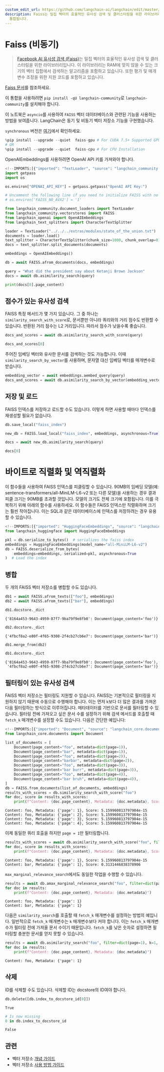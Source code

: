 ```yaml
---
custom_edit_url: https://github.com/langchain-ai/langchain/edit/master/docs/docs/integrations/vectorstores/faiss_async.ipynb
description: Faiss는 밀집 벡터의 효율적인 유사성 검색 및 클러스터링을 위한 라이브러리입니다. 비동기 기능을 활용하여 LangChain과
  통합됩니다.
---
```


# Faiss (비동기)

> [Facebook AI 유사성 검색 (Faiss)](https://engineering.fb.com/2017/03/29/data-infrastructure/faiss-a-library-for-efficient-similarity-search/)는 밀집 벡터의 효율적인 유사성 검색 및 클러스터링을 위한 라이브러리입니다. 이 라이브러리는 RAM에 맞지 않을 수 있는 크기의 벡터 집합에서 검색하는 알고리즘을 포함하고 있습니다. 또한 평가 및 매개변수 조정을 위한 지원 코드를 포함하고 있습니다.

[Faiss 문서](https://faiss.ai/)를 참조하세요.

이 통합을 사용하려면 `pip install -qU langchain-community`로 `langchain-community`를 설치해야 합니다.

이 노트북은 `asyncio`를 사용하여 `FAISS` 벡터 데이터베이스와 관련된 기능을 사용하는 방법을 보여줍니다. LangChain은 동기 및 비동기 벡터 저장소 기능을 구현했습니다.

`synchronous` 버전은 [여기](/docs/integrations/vectorstores/faiss)에서 확인하세요.

```python
%pip install --upgrade --quiet  faiss-gpu # For CUDA 7.5+ Supported GPU's.
# OR
%pip install --upgrade --quiet  faiss-cpu # For CPU Installation
```


OpenAIEmbeddings를 사용하려면 OpenAI API 키를 가져와야 합니다.

```python
<!--IMPORTS:[{"imported": "TextLoader", "source": "langchain_community.document_loaders", "docs": "https://api.python.langchain.com/en/latest/document_loaders/langchain_community.document_loaders.text.TextLoader.html", "title": "Faiss (Async)"}, {"imported": "FAISS", "source": "langchain_community.vectorstores", "docs": "https://api.python.langchain.com/en/latest/vectorstores/langchain_community.vectorstores.faiss.FAISS.html", "title": "Faiss (Async)"}, {"imported": "OpenAIEmbeddings", "source": "langchain_openai", "docs": "https://api.python.langchain.com/en/latest/embeddings/langchain_openai.embeddings.base.OpenAIEmbeddings.html", "title": "Faiss (Async)"}, {"imported": "CharacterTextSplitter", "source": "langchain_text_splitters", "docs": "https://api.python.langchain.com/en/latest/character/langchain_text_splitters.character.CharacterTextSplitter.html", "title": "Faiss (Async)"}]-->
import getpass
import os

os.environ["OPENAI_API_KEY"] = getpass.getpass("OpenAI API Key:")

# Uncomment the following line if you need to initialize FAISS with no AVX2 optimization
# os.environ['FAISS_NO_AVX2'] = '1'

from langchain_community.document_loaders import TextLoader
from langchain_community.vectorstores import FAISS
from langchain_openai import OpenAIEmbeddings
from langchain_text_splitters import CharacterTextSplitter

loader = TextLoader("../../../extras/modules/state_of_the_union.txt")
documents = loader.load()
text_splitter = CharacterTextSplitter(chunk_size=1000, chunk_overlap=0)
docs = text_splitter.split_documents(documents)

embeddings = OpenAIEmbeddings()

db = await FAISS.afrom_documents(docs, embeddings)

query = "What did the president say about Ketanji Brown Jackson"
docs = await db.asimilarity_search(query)

print(docs[0].page_content)
```


## 점수가 있는 유사성 검색
FAISS 특정 메서드가 몇 가지 있습니다. 그 중 하나는 `similarity_search_with_score`로, 문서뿐만 아니라 쿼리와의 거리 점수도 반환할 수 있습니다. 반환된 거리 점수는 L2 거리입니다. 따라서 점수가 낮을수록 좋습니다.

```python
docs_and_scores = await db.asimilarity_search_with_score(query)

docs_and_scores[0]
```


주어진 임베딩 벡터와 유사한 문서를 검색하는 것도 가능합니다. 이때 `similarity_search_by_vector`를 사용하며, 문자열 대신 임베딩 벡터를 매개변수로 받습니다.

```python
embedding_vector = await embeddings.aembed_query(query)
docs_and_scores = await db.asimilarity_search_by_vector(embedding_vector)
```


## 저장 및 로드
FAISS 인덱스를 저장하고 로드할 수도 있습니다. 이렇게 하면 사용할 때마다 인덱스를 재생성할 필요가 없습니다.

```python
db.save_local("faiss_index")

new_db = FAISS.load_local("faiss_index", embeddings, asynchronous=True)

docs = await new_db.asimilarity_search(query)

docs[0]
```


# 바이트로 직렬화 및 역직렬화

이 함수들을 사용하여 FAISS 인덱스를 피클링할 수 있습니다. 90MB의 임베딩 모델(예: sentence-transformers/all-MiniLM-L6-v2 또는 다른 모델)을 사용하는 경우 결과 피클 크기는 90MB를 초과할 것입니다. 모델의 크기도 전체 크기에 포함됩니다. 이를 극복하기 위해 아래의 함수를 사용하세요. 이 함수들은 FAISS 인덱스만 직렬화하며 크기는 훨씬 작아집니다. 이는 SQL과 같은 데이터베이스에 인덱스를 저장하려는 경우 유용할 수 있습니다.

```python
<!--IMPORTS:[{"imported": "HuggingFaceEmbeddings", "source": "langchain_huggingface", "docs": "https://api.python.langchain.com/en/latest/embeddings/langchain_huggingface.embeddings.huggingface.HuggingFaceEmbeddings.html", "title": "Faiss (Async)"}]-->
from langchain_huggingface import HuggingFaceEmbeddings

pkl = db.serialize_to_bytes()  # serializes the faiss index
embeddings = HuggingFaceEmbeddings(model_name="all-MiniLM-L6-v2")
db = FAISS.deserialize_from_bytes(
    embeddings=embeddings, serialized=pkl, asynchronous=True
)  # Load the index
```


## 병합
두 개의 FAISS 벡터 저장소를 병합할 수도 있습니다.

```python
db1 = await FAISS.afrom_texts(["foo"], embeddings)
db2 = await FAISS.afrom_texts(["bar"], embeddings)
```


```python
db1.docstore._dict
```


```output
{'8164a453-9643-4959-87f7-9ba79f9e8fb0': Document(page_content='foo')}
```


```python
db2.docstore._dict
```


```output
{'4fbcf8a2-e80f-4f65-9308-2f4cb27cb6e7': Document(page_content='bar')}
```


```python
db1.merge_from(db2)
```


```python
db1.docstore._dict
```


```output
{'8164a453-9643-4959-87f7-9ba79f9e8fb0': Document(page_content='foo'),
 '4fbcf8a2-e80f-4f65-9308-2f4cb27cb6e7': Document(page_content='bar')}
```


## 필터링이 있는 유사성 검색
FAISS 벡터 저장소는 필터링도 지원할 수 있습니다. FAISS는 기본적으로 필터링을 지원하지 않기 때문에 수동으로 수행해야 합니다. 이는 먼저 `k`보다 더 많은 결과를 가져온 다음 필터링하는 방식으로 이루어집니다. 메타데이터를 기반으로 문서를 필터링할 수 있습니다. 필터링 전에 가져오고 싶은 문서 수를 설정하기 위해 검색 메서드를 호출할 때 `fetch_k` 매개변수를 설정할 수도 있습니다. 다음은 간단한 예입니다:

```python
<!--IMPORTS:[{"imported": "Document", "source": "langchain_core.documents", "docs": "https://api.python.langchain.com/en/latest/documents/langchain_core.documents.base.Document.html", "title": "Faiss (Async)"}]-->
from langchain_core.documents import Document

list_of_documents = [
    Document(page_content="foo", metadata=dict(page=1)),
    Document(page_content="bar", metadata=dict(page=1)),
    Document(page_content="foo", metadata=dict(page=2)),
    Document(page_content="barbar", metadata=dict(page=2)),
    Document(page_content="foo", metadata=dict(page=3)),
    Document(page_content="bar burr", metadata=dict(page=3)),
    Document(page_content="foo", metadata=dict(page=4)),
    Document(page_content="bar bruh", metadata=dict(page=4)),
]
db = FAISS.from_documents(list_of_documents, embeddings)
results_with_scores = db.similarity_search_with_score("foo")
for doc, score in results_with_scores:
    print(f"Content: {doc.page_content}, Metadata: {doc.metadata}, Score: {score}")
```

```output
Content: foo, Metadata: {'page': 1}, Score: 5.159960813797904e-15
Content: foo, Metadata: {'page': 2}, Score: 5.159960813797904e-15
Content: foo, Metadata: {'page': 3}, Score: 5.159960813797904e-15
Content: foo, Metadata: {'page': 4}, Score: 5.159960813797904e-15
```

이제 동일한 쿼리 호출을 하지만 `page = 1`만 필터링합니다.

```python
results_with_scores = await db.asimilarity_search_with_score("foo", filter=dict(page=1))
for doc, score in results_with_scores:
    print(f"Content: {doc.page_content}, Metadata: {doc.metadata}, Score: {score}")
```

```output
Content: foo, Metadata: {'page': 1}, Score: 5.159960813797904e-15
Content: bar, Metadata: {'page': 1}, Score: 0.3131446838378906
```

`max_marginal_relevance_search`에서도 동일한 작업을 수행할 수 있습니다.

```python
results = await db.amax_marginal_relevance_search("foo", filter=dict(page=1))
for doc in results:
    print(f"Content: {doc.page_content}, Metadata: {doc.metadata}")
```

```output
Content: foo, Metadata: {'page': 1}
Content: bar, Metadata: {'page': 1}
```

다음은 `similarity_search`를 호출할 때 `fetch_k` 매개변수를 설정하는 방법의 예입니다. 일반적으로 `fetch_k` 매개변수는 `k` 매개변수보다 커야 합니다. 이는 `fetch_k` 매개변수가 필터링 전에 가져올 문서 수이기 때문입니다. `fetch_k`를 낮은 숫자로 설정하면 필터링할 충분한 문서를 얻지 못할 수 있습니다.

```python
results = await db.asimilarity_search("foo", filter=dict(page=1), k=1, fetch_k=4)
for doc in results:
    print(f"Content: {doc.page_content}, Metadata: {doc.metadata}")
```

```output
Content: foo, Metadata: {'page': 1}
```

## 삭제

ID를 삭제할 수도 있습니다. 삭제할 ID는 docstore의 ID여야 합니다.

```python
db.delete([db.index_to_docstore_id[0]])
```


```output
True
```


```python
# Is now missing
0 in db.index_to_docstore_id
```


```output
False
```


## 관련

- 벡터 저장소 [개념 가이드](/docs/concepts/#vector-stores)
- 벡터 저장소 [사용 방법 가이드](/docs/how_to/#vector-stores)